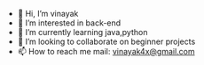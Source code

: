 - 👋 Hi, I’m vinayak
- 👀 I’m interested in back-end
- 🌱 I’m currently learning java,python
- 💞️ I’m looking to collaborate on beginner projects
- 📫 How to reach me 
mail: vinayak4x@gmail.com
<!---
knaaps/knaaps is a ✨ special ✨ repository because its `README.md` (this file) appears on your GitHub profile.
You can click the Preview link to take a look at your changes.
--->
